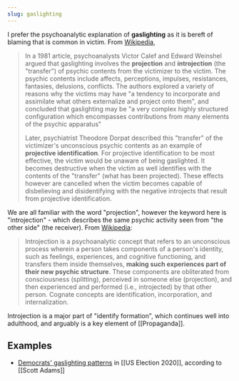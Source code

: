 ```yaml
---
slug: gaslighting
---
```


I prefer the psychoanalytic explanation of **gaslighting** as it is bereft of blaming that is common in victim. From [Wikipedia](https://en.wikipedia.org/w/index.php?title=Gaslighting&oldid=991474592#Psychoanalytic_explanation),

> In a 1981 article, psychoanalysts Victor Calef and Edward Weinshel argued that gaslighting involves the **projection** and **introjection** (the "transfer") of psychic contents from the victimizer to the victim. The psychic contents include affects, perceptions, impulses, resistances, fantasies, delusions, conflicts. The authors explored a variety of reasons why the victims may have "a tendency to incorporate and assimilate what others externalize and project onto them", and concluded that gaslighting may be "a very complex highly structured configuration which encompasses contributions from many elements of the psychic apparatus"
> 
> Later, psychiatrist Theodore Dorpat described this "transfer" of the victimizer's unconscious psychic contents as an example of **projective identification**. For projective identification to be most effective, the victim would be unaware of being gaslighted. It becomes destructive when the victim as well identifies with the contents of the "transfer" (what has been projected). These effects however are cancelled when the victim becomes capable of disbelieving and disidentifying with the negative introjects that result from projective identification.

We are all familiar with the word "projection", however the keyword here is "introjection" - which describes the same psychic activity seen from "the other side" (the receiver). From [Wikipedia](https://en.wikipedia.org/w/index.php?title=Introjection&oldid=940792981):

> Introjection is a psychoanalytic concept that refers to an unconscious process wherein a person takes components of a person's identity, such as feelings, experiences, and cognitive functioning, and transfers them inside themselves, **making such experiences part of their new psychic structure**. These components are obliterated from consciousness (splitting), perceived in someone else (projection), and then experienced and performed (i.e., introjected) by that other person. Cognate concepts are identification, incorporation, and internalization.

Introjection is a major part of "identify formation", which continues well into adulthood, and arguably is a key element of [[Propaganda]].

## Examples

- [Democrats' gaslighting patterns](https://twitter.com/ScottAdamsSays/status/1329794369453400064) in [[US Election 2020]], according to [[Scott Adams]]